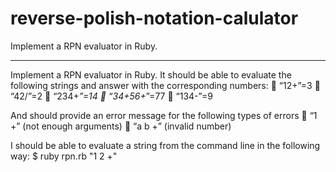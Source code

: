 reverse-polish-notation-calulator
=================================

Implement a RPN evaluator in Ruby.

--------------------
Implement a RPN evaluator in Ruby. It should be able to evaluate the following strings and answer with the corresponding numbers:
 “12+”=3
 “42/”=2
 “234+*”=14
 “34+56+*”=77
 “134-”=9

And should provide an error message for the following types of errors
 “1 +” (not enough arguments)
 “a b +” (invalid number)

I should be able to evaluate a string from the command line in the following way:
$ ruby rpn.rb "1 2 +"

